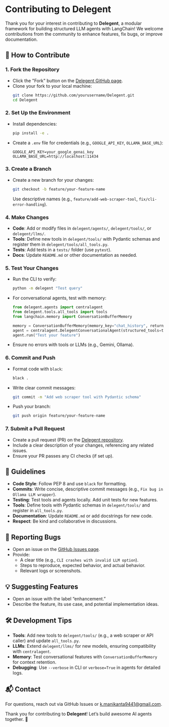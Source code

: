 # Contributing to Delegent

Thank you for your interest in contributing to **Delegent**, a modular framework for building structured LLM agents with LangChain! We welcome contributions from the community to enhance features, fix bugs, or improve documentation.

## 🌟 How to Contribute

### 1. Fork the Repository

- Click the "Fork" button on the [Delegent GitHub page](https://github.com/mani9441/Delegent).
- Clone your fork to your local machine:
  ```bash
  git clone https://github.com/yourusername/Delegent.git
  cd Delegent
  ```

### 2. Set Up the Environment

- Install dependencies:
  ```bash
  pip install -e .
  ```
- Create a `.env` file for credentials (e.g., `GOOGLE_API_KEY`, `OLLAMA_BASE_URL`):
  ```
  GOOGLE_API_KEY=your_google_genai_key
  OLLAMA_BASE_URL=http://localhost:11434
  ```

### 3. Create a Branch

- Create a new branch for your changes:
  ```bash
  git checkout -b feature/your-feature-name
  ```
  Use descriptive names (e.g., `feature/add-web-scraper-tool`, `fix/cli-error-handling`).

### 4. Make Changes

- **Code**: Add or modify files in `delegent/agents/`, `delegent/tools/`, or `delegent/llms/`.
- **Tools**: Define new tools in `delegent/tools/` with Pydantic schemas and register them in `delegent/tools/all_tools.py`.
- **Tests**: Add tests in a `tests/` folder (use `pytest`).
- **Docs**: Update `README.md` or other documentation as needed.

### 5. Test Your Changes

- Run the CLI to verify:
  ```bash
  python -m delegent "Test query"
  ```
- For conversational agents, test with memory:

  ```python
  from delegent.agents import centralagent
  from delegent.tools.all_tools import tools
  from langchain.memory import ConversationBufferMemory

  memory = ConversationBufferMemory(memory_key="chat_history", return_messages=True)
  agent = centralagent.DelegentConversationalAgent(structured_tools=tools, memory=memory, verbose=True)
  agent.run("Test your feature")
  ```

- Ensure no errors with tools or LLMs (e.g., Gemini, Ollama).

### 6. Commit and Push

- Format code with `black`:
  ```bash
  black .
  ```
- Write clear commit messages:
  ```bash
  git commit -m "Add web scraper tool with Pydantic schema"
  ```
- Push your branch:
  ```bash
  git push origin feature/your-feature-name
  ```

### 7. Submit a Pull Request

- Create a pull request (PR) on the [Delegent repository](https://github.com/mani9441/Delegent).
- Include a clear description of your changes, referencing any related issues.
- Ensure your PR passes any CI checks (if set up).

## 📏 Guidelines

- **Code Style**: Follow PEP 8 and use `black` for formatting.
- **Commits**: Write concise, descriptive commit messages (e.g., `Fix bug in Ollama LLM wrapper`).
- **Testing**: Test tools and agents locally. Add unit tests for new features.
- **Tools**: Define tools with Pydantic schemas in `delegent/tools/` and register in `all_tools.py`.
- **Documentation**: Update `README.md` or add docstrings for new code.
- **Respect**: Be kind and collaborative in discussions.

## 🐛 Reporting Bugs

- Open an issue on the [GitHub Issues page](https://github.com/mani9441/Delegent/issues).
- Provide:
  - A clear title (e.g., `CLI crashes with invalid LLM option`).
  - Steps to reproduce, expected behavior, and actual behavior.
  - Relevant logs or screenshots.

## 💡 Suggesting Features

- Open an issue with the label “enhancement.”
- Describe the feature, its use case, and potential implementation ideas.

## 🛠️ Development Tips

- **Tools**: Add new tools to `delegent/tools/` (e.g., a web scraper or API caller) and update `all_tools.py`.
- **LLMs**: Extend `delegent/llms/` for new models, ensuring compatibility with `centralagent`.
- **Memory**: Test conversational features with `ConversationBufferMemory` for context retention.
- **Debugging**: Use `--verbose` in CLI or `verbose=True` in agents for detailed logs.

## 📬 Contact

For questions, reach out via GitHub Issues or k.manikanta9441@gmail.com.

Thank you for contributing to **Delegent**! Let’s build awesome AI agents together. 🚀
